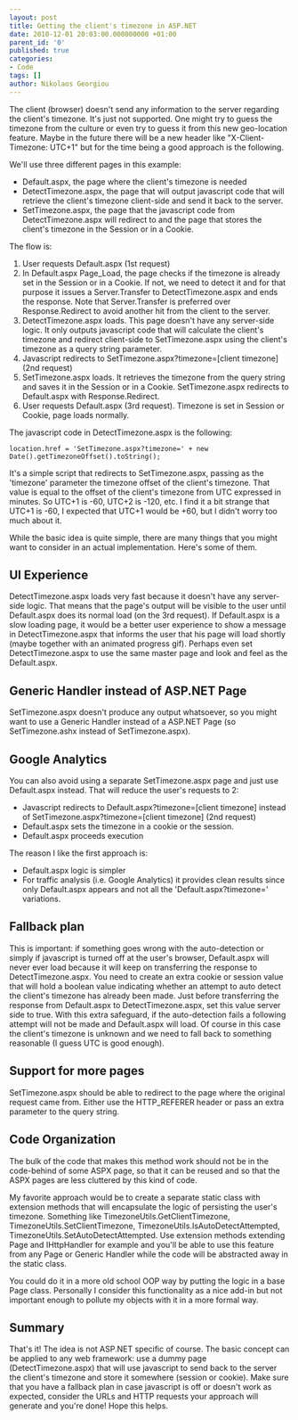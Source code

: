 ```yaml
---
layout: post
title: Getting the client's timezone in ASP.NET
date: 2010-12-01 20:03:00.000000000 +01:00
parent_id: '0'
published: true
categories:
- Code
tags: []
author: Nikolaos Georgiou
---
```


The client (browser) doesn't send any information to the server regarding the client's timezone. It's just not supported. One might try to guess the timezone from the culture or even try to guess it from this new geo-location feature. Maybe in the future there will be a new header like "X-Client-Timezone: UTC+1" but for the time being a good approach is the following.

We'll use three different pages in this example:
<ul>
<li>Default.aspx, the page where the client's timezone is needed</li>
<li>DetectTimezone.aspx, the page that will output javascript code that will retrieve the client's timezone client-side and send it back to the server.</li>
<li>SetTimezone.aspx, the page that the javascript code from DetectTimezone.aspx will redirect to and the page that stores the client's timezone in the Session or in a Cookie.</li>
</ul>

The flow is:
<ol>
<li>User requests Default.aspx (1st request)</li>
<li>In Default.aspx Page_Load, the page checks if the timezone is already set in the Session or in a Cookie. If not, we need to detect it and for that purpose it issues a Server.Transfer to DetectTimezone.aspx and ends the response. Note that Server.Transfer is preferred over Response.Redirect to avoid another hit from the client to the server.</li>
<li>DetectTimezone.aspx loads. This page doesn't have any server-side logic. It only outputs javascript code that will calculate the client's timezone and redirect client-side to SetTimezone.aspx using the client's timezone as a query string parameter.</li>
<li>Javascript redirects to SetTimezone.aspx?timezone=[client timezone] (2nd request)</li>
<li>SetTimezone.aspx loads. It retrieves the timezone from the query string and saves it in the Session or in a Cookie. SetTimezone.aspx redirects to Default.aspx with Response.Redirect.</li>
<li>User requests Default.aspx (3rd request). Timezone is set in Session or Cookie, page loads normally.</li>
</ol>

The javascript code in DetectTimezone.aspx is the following:

```
location.href = 'SetTimezone.aspx?timezone=' + new Date().getTimezoneOffset().toString();
```

It's a simple script that redirects to SetTimezone.aspx, passing as the 'timezone' parameter the timezone offset of the client's timezone. That value is equal to the offset of the client's timezone from UTC expressed in minutes. So UTC+1 is -60, UTC+2 is -120, etc. I find it a bit strange that UTC+1 is -60, I expected that UTC+1 would be +60, but I didn't worry too much about it.

While the basic idea is quite simple, there are many things that you might want to consider in an actual implementation. Here's some of them.
<h2>UI Experience</h2>

DetectTimezone.aspx loads very fast because it doesn't have any server-side logic. That means that the page's output will be visible to the user until Default.aspx does its normal load (on the 3rd request). If Default.aspx is a slow loading page, it would be a better user experience to show a message in DetectTimezone.aspx that informs the user that his page will load shortly (maybe together with an animated progress gif). Perhaps even set DetectTimezone.aspx to use the same master page and look and feel as the Default.aspx.
<h2>Generic Handler instead of ASP.NET Page</h2>

SetTimezone.aspx doesn't produce any output whatsoever, so you might want to use a Generic Handler instead of a ASP.NET Page (so SetTimezone.ashx instead of SetTimezone.aspx).
<h2>Google Analytics</h2>

You can also avoid using a separate SetTimezone.aspx page and just use Default.aspx instead. That will reduce the user's requests to 2:
<ul>
<li>Javascript redirects to Default.aspx?timezone=[client timezone] instead of SetTimezone.aspx?timezone=[client timezone] (2nd request)</li>
<li>Default.aspx sets the timezone in a cookie or the session.</li>
<li>Default.aspx proceeds execution</li>
</ul>

The reason I like the first approach is:
<ul>
<li>Default.aspx logic is simpler</li>
<li>For traffic analysis (i.e. Google Analytics) it provides clean results since only Default.aspx appears and not all the 'Default.aspx?timezone=' variations.</li>
</ul>
<h2>Fallback plan</h2>

This is important: if something goes wrong with the auto-detection or simply if javascript is turned off at the user's browser, Default.aspx will never ever load because it will keep on transferring the response to DetectTimezone.aspx. You need to create an extra cookie or session value that will hold a boolean value indicating whether an attempt to auto detect the client's timezone has already been made. Just before transferring the response from Default.aspx to DetectTimezone.aspx, set this value server side to true. With this extra safeguard, if the auto-detection fails a following attempt will not be made and Default.aspx will load. Of course in this case the client's timezone is unknown and we need to fall back to something reasonable (I guess UTC is good enough).
<h2>Support for more pages</h2>

SetTimezone.aspx should be able to redirect to the page where the original request came from. Either use the HTTP_REFERER header or pass an extra parameter to the query string.
<h2>Code Organization</h2>

The bulk of the code that makes this method work should not be in the code-behind of some ASPX page, so that it can be reused and so that the ASPX pages are less cluttered by this kind of code.

My favorite approach would be to create a separate static class with extension methods that will encapsulate the logic of persisting the user's timezone. Something like TimezoneUtils.GetClientTimezone, TimezoneUtils.SetClientTimezone, TimezoneUtils.IsAutoDetectAttempted, TimezoneUtils.SetAutoDetectAttempted. Use extension methods extending Page and IHttpHandler for example and you'll be able to use this feature from any Page or Generic Handler while the code will be abstracted away in the static class.

You could do it in a more old school OOP way by putting the logic in a base Page class. Personally I consider this functionality as a nice add-in but not important enough to pollute my objects with it in a more formal way.
<h2>Summary</h2>

That's it! The idea is not ASP.NET specific of course. The basic concept can be applied to any web framework: use a dummy page (DetectTimezone.aspx) that will use javascript to send back to the server the client's timezone and store it somewhere (session or cookie). Make sure that you have a fallback plan in case javascript is off or doesn't work as expected, consider the URLs and HTTP requests your approach will generate and you're done! Hope this helps.

